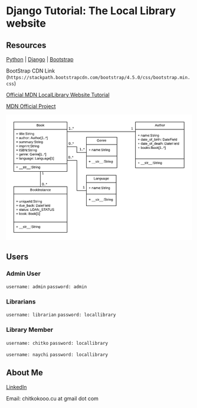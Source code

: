 # Django Tutorial: The Local Library website #

## Resources ##

[Python](https://www.python.org) | [Django](https://www.djangoproject.com) | [Bootstrap](https://getbootstrap.com)

BootStrap CDN Link (`https://stackpath.bootstrapcdn.com/bootstrap/4.5.0/css/bootstrap.min.css`)


[Official MDN LocalLibrary Website Tutorial](https://developer.mozilla.org/en-US/docs/Learn/Server-side/Django)

[MDN Official Project](https://github.com/mdn/django-locallibrary-tutorial)

![uml](resources/local_library_model_uml.png)

## Users ##

### Admin User ###
`username: admin`
`password: admin`

### Librarians ###
`username: librarian`
`password: locallibrary`

### Library Member ###
`username: chitko`
`password: locallibrary`

`username: naychi`
`password: locallibrary`


## About Me ##

[LinkedIn](https://www.linkedin.com/in/chitkokooo-cu/)

Email: chitkokooo.cu at gmail dot com